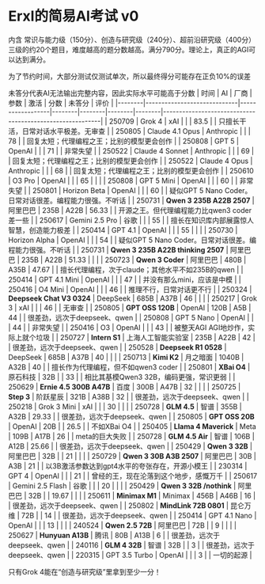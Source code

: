 # Erxl的简易AI考试 v0
内含 常识与能力级（150分）、创造与研究级（240分）、超前沿研究级（400分） 三级的约20个题目，难度越高的题分数越高。满分790分。理论上，真正的AGI可以达到满分。

为了节约时间，大部分测试仅测试单次，所以最终得分可能存在正负10%的误差

未答分代表AI无法输出完整内容，因此实际水平可能高于分数
| 时间   | AI                          | 厂商             | 参数   | 激活   | 分数   | 未答分 | 评价                                                     | 
|--------|-----------------------------|------------------|--------|--------|--------|--------|----------------------------------------------------------| 
| 250709 | Grok 4                      | xAI              |        |        | 83.5   |        | 只擅长干活，日常对话水平极差。无审查                     | 
| 250805 | Claude 4.1 Opus             | Anthropic        |        |        | 78     |        | 回复太短；代理编程之王；比别的模型更会创作               | 
| 250808 | GPT 5                       | OpenAI           |        |        | 71     |        | 非常失望                                                 |
| 250522 | Claude 4 Sonnet             | Anthropic        |        |        | 69     |        | 回复太短；代理编程之王；比别的模型更会创作               | 
| 250522 | Claude 4 Opus               | Anthropic        |        |        | 68     |        | 回复太短；代理编程之王；比别的模型更会创作               | 
| 250610 | O3 Pro                      | OpenAI           |        |        | 65     |        |                                                          | 
| 250808 | GPT 5 Mini                  | OpenAI           |        |        | 60     |        | 非常失望                                                 |
| 250801 | Horizon Beta                | OpenAI           |        |        | 60     |        | 疑似GPT 5 Nano Coder。日常对话很差。编程能力很强。不听话 | 
| 250731 | **Qwen 3 235B A22B 2507**   | 阿里巴巴         | 235B   | A22B   | 56.33  |        | 开源之王。但代理编程能力比qwen3 coder差一些              | 
| 250617 | Gemini 2.5 Pro              | 谷歌             |        |        | 55     |        | 擅长在知识库内部展露惊人智慧，创造能力极差               | 
| 250414 | GPT 4.1                     | OpenAI           |        |        | 55     |        |                                                          | 
| 250730 | Horizon Alpha               | OpenAI           |        |        | 54     |        | 疑似GPT 5 Nano Coder。日常对话很差。编程能力很强。不听话 | 
| 250731 | **Qwen 3 235B A22B thinking 2507** | 阿里巴巴  | 235B   | A22B   | 51.33  |        |                                                          | 
| 250723 | **Qwen 3 Coder**            | 阿里巴巴         | 480B   | A35B   | 47.67  |        | 擅长代理编程，次于claude；其他水平不如235B的qwen         | 
| 250414 | GPT 4.1 Mini                | OpenAI           |        |        | 47     |        | 并没有那么mini，应该是中模                               | 
| 250416 | O4 Mini                     | OpenAI           |        |        | 46     |        | 推理不行，日常对话更不行                                 | 
| 250324 | **Deepseek Chat V3 0324**   | DeepSeek         | 685B   | A37B   | 46     |        |                                                          | 
| 250217 | Grok 3                      | xAI              |        |        | 46     |        | 无审查                                                   | 
| 250805 | **GPT OSS 120B**            | OpenAI           | 120B   | A5B    | 44     |        | 很差劲，远次于deepseek、qwen                             | 
| 250808 | GPT 5 Nano                  | OpenAI           |        |        | 44     |        | 非常失望                                                 |
| 250416 | O3                          | OpenAI           |        |        | 43     |        | 被整天AGI AGI地炒作，实际上就个垃圾                      | 
| 250727 | **Intern S1**               | 上海人工智能实验室 | 235B | A22B   | 42     |        | 很差劲，远次于deepseek、qwen                             | 
| 250528 | **Deepseek R1 0528**        | DeepSeek         | 685B   | A37B   | 40     |        |                                                          | 
| 250713 | **Kimi K2**                 | 月之暗面         | 1040B  | A32B   | 40     |        | 擅长作为代理编程，但不如qwen3 coder                      | 
| 250801 | **XBai O4**                 | 原石科技         | 32B    |        | 33     |        | 相比其基模Qwen3 32B，编码更强，常识更弱                  | 
| 250629 | **Ernie 4.5 300B A47B**     | 百度             | 300B   | A47B   | 32     |        |                                                          | 
| 250725 | **Step 3**                  | 阶跃星辰         | 321B   | A38B   | 32     |        | 很差劲，远次于deepseek、qwen                             | 
| 250218 | Grok 3 Mini                 | xAI              |        |        | 30     |        |                                                          | 
| 250728 | **GLM 4.5**                 | 智谱             | 355B   | A32B   | 29.33  |        | 很差劲，远次于deepseek、qwen                             | 
| 250805 | **GPT OSS 20B**             | OpenAI           | 20B    |        | 26.5   |        | 不如XBai O4                                              | 
| 250405 | **Llama 4 Maverick**        | Meta             | 109B   | A17B   | 26     |        | meta的巨大失败                                           | 
| 250728 | **GLM 4.5 Air**             | 智谱             | 106B   | A12B   | 25.66  |        | 很差劲，远次于deepseek、qwen                             | 
| 250429 | **Qwen 3 32B**              | 阿里巴巴         | 32B    |        | 21     |        |                                                          | 
| 250729 | **Qwen 3 30B A3B 2507**     | 阿里巴巴         | 30B    | A3B    | 21     |        | 以3B激活参数达到gpt4水平的夸张存在，开源小模王           | 
| 230314 | GPT 4                       | OpenAI           |        |        | 21     |        | 曾经的王，现在沦落到这个地步，感慨万千                   | 
| 250617 | Gemini 2.5 Flash            | 谷歌             |        |        | 20     |        |                                                          | 
| 250429 | **Qwen 3 32B /nothink**     | 阿里巴巴         | 32B    |        | 19.67  |        |                                                          | 
| 250611 | **Minimax M1**              | Minimax          | 456B   | A46B   | 16     |        | 很差劲，远次于deepseek、qwen                             | 
| 250802 | **MindLink 72B 0801**       | 昆仑万维         | 72B    |        | 14     |        | 很差劲，远次于deepseek、qwen                             | 
| 250414 | GPT 4.1 Nano                | OpenAI           |        |        | 13     |        |                                                          | 
| 240524 | **Qwen 2.5 72B**            | 阿里巴巴         | 72B    |        | 9      |        |                                                          | 
| 250627 | **Hunyuan A13B**            | 腾讯             | 80B    | A13B   | 6      |        | 很差劲，远次于deepseek、qwen                             | 
| 240116 | **GLM 4 32B**               | 智谱             | 32B    |        | 3      |        | 很差劲，远次于deepseek、qwen                             | 
| 220315 | GPT 3.5 Turbo               | OpenAI           |        |        | 3      |        | 一切的起源                                               | 

只有Grok 4能在“创造与研究级”里拿到至少一分！


